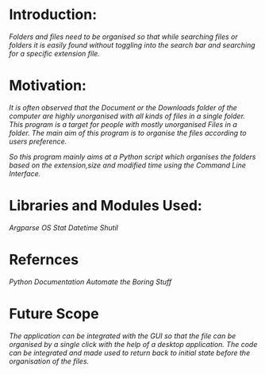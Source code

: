 # Introduction:

_Folders and files need to be organised so that while searching files or folders it is easily found without toggling into the search bar and searching for a specific extension file._

# Motivation:

_It is often observed that the Document or the Downloads folder of the computer are highly unorganised with all kinds of files in a single folder. This program is a target for people with mostly unorganised Files in a folder. The main aim of this program is to organise the files according to users preference._

_So this program mainly aims at a Python script which organises the folders based on the extension,size and modified time using the Command Line Interface._

# Libraries and Modules Used:

_Argparse_
_OS_
_Stat_
_Datetime_
_Shutil_

# Refernces

_Python Documentation_
_Automate the Boring Stuff_

# Future Scope

_The application can be integrated with the GUI so that the file can be organised by a single click with the help of a desktop application._
_The code can be integrated and made used to return back to initial state before the organisation of the files._
